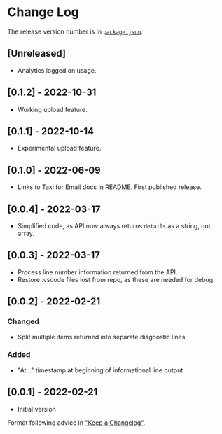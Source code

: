# Change Log

The release version number is in [`package.json`](package.json).

## [Unreleased]
- Analytics logged on usage.

## [0.1.2] - 2022-10-31
- Working upload feature.

## [0.1.1] - 2022-10-14
- Experimental upload feature.

## [0.1.0] - 2022-06-09
- Links to Taxi for Email docs in README. First published release.

## [0.0.4] - 2022-03-17
- Simplified code, as API now always returns `details` as a string, not array.

## [0.0.3] - 2022-03-17
- Process line number information returned from the API.
- Restore .vscode files lost from repo, as these are needed for debug.

## [0.0.2] - 2022-02-21
### Changed
- Split multiple items returned into separate diagnostic lines
### Added
- "At .." timestamp at beginning of informational line output

## [0.0.1] - 2022-02-21
- Initial version

Format following advice in ["Keep a Changelog"](http://keepachangelog.com/).